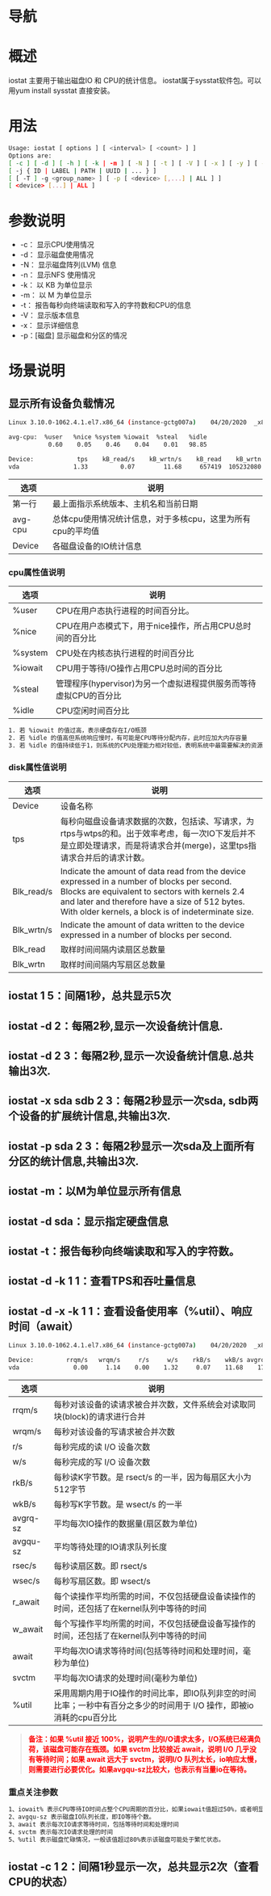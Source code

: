 # 导航

# 概述
iostat 主要用于输出磁盘IO 和 CPU的统计信息。
iostat属于sysstat软件包。可以用yum install sysstat 直接安装。
# 用法
```bash
Usage: iostat [ options ] [ <interval> [ <count> ] ]
Options are:
[ -c ] [ -d ] [ -h ] [ -k | -m ] [ -N ] [ -t ] [ -V ] [ -x ] [ -y ] [ -z ]
[ -j { ID | LABEL | PATH | UUID | ... } ]
[ [ -T ] -g <group_name> ] [ -p [ <device> [,...] | ALL ] ]
[ <device> [...] | ALL ]
```
# 参数说明

* -c： 显示CPU使用情况
* -d： 显示磁盘使用情况
* -N： 显示磁盘阵列(LVM) 信息
* -n： 显示NFS 使用情况
* -k： 以 KB 为单位显示
* -m： 以 M 为单位显示
* -t： 报告每秒向终端读取和写入的字符数和CPU的信息
* -V： 显示版本信息
* -x： 显示详细信息
* -p：[磁盘] 显示磁盘和分区的情况

# 场景说明
## 显示所有设备负载情况

```bash
Linux 3.10.0-1062.4.1.el7.x86_64 (instance-gctg007a) 	04/20/2020 	_x86_64_	(1 CPU)

avg-cpu:  %user   %nice %system %iowait  %steal   %idle
           0.60    0.05    0.46    0.04    0.01   98.85

Device:            tps    kB_read/s    kB_wrtn/s    kB_read    kB_wrtn
vda               1.33         0.07        11.68     657419  105232080

```
| 选项    | 说明                                                        |
|---------|-------------------------------------------------------------|
| 第一行  | 最上面指示系统版本、主机名和当前日期                        |
| avg-cpu | 总体cpu使用情况统计信息，对于多核cpu，这里为所有cpu的平均值 |
| Device  | 各磁盘设备的IO统计信息                                      |

### cpu属性值说明
| 选项    | 说明                                                              |
|---------|-------------------------------------------------------------------|
| %user   | CPU在用户态执行进程的时间百分比。                                 |
| %nice   | CPU在用户态模式下，用于nice操作，所占用CPU总时间的百分比          |
| %system | CPU处在内核态执行进程的时间百分比                                 |
| %iowait | CPU用于等待I/O操作占用CPU总时间的百分比                           |
| %steal  | 管理程序(hypervisor)为另一个虚拟进程提供服务而等待虚拟CPU的百分比 |
| %idle   | CPU空闲时间百分比                                                 |

```bash
1. 若 %iowait 的值过高，表示硬盘存在I/O瓶颈 
2. 若 %idle 的值高但系统响应慢时，有可能是CPU等待分配内存，此时应加大内存容量 
3. 若 %idle 的值持续低于1，则系统的CPU处理能力相对较低，表明系统中最需要解决的资源是 CPU
```

### disk属性值说明
| 选项       | 说明                                                                                                                                                                                                                                                   |
|------------|--------------------------------------------------------------------------------------------------------------------------------------------------------------------------------------------------------------------------------------------------------|
| Device     | 设备名称                                                                                                                                                                                                                                               |
| tps        | 每秒向磁盘设备请求数据的次数，包括读、写请求，为rtps与wtps的和。出于效率考虑，每一次IO下发后并不是立即处理请求，而是将请求合并(merge)，这里tps指请求合并后的请求计数。                                                                                 |
| Blk_read/s | Indicate the amount of data read from the device expressed in a number of blocks per second. Blocks are equivalent to sectors with kernels 2.4 and later and therefore have a size of 512 bytes. With older kernels, a block is of indeterminate size. |
| Blk_wrtn/s | Indicate the amount of data written to the device expressed in a number of blocks per second.                                                                                                                                                          |
| Blk_read   | 取样时间间隔内读扇区总数量                                                                                                                                                                                                                             |
| Blk_wrtn   | 取样时间间隔内写扇区总数量                                                                                                                                                                                                                             |
         
## iostat 1 5：间隔1秒，总共显示5次
## iostat -d 2：每隔2秒,显示一次设备统计信息.
## iostat -d 2 3：每隔2秒,显示一次设备统计信息.总共输出3次.
## iostat -x sda sdb 2 3：每隔2秒显示一次sda, sdb两个设备的扩展统计信息,共输出3次.
## iostat -p sda 2 3：每隔2秒显示一次sda及上面所有分区的统计信息,共输出3次.
## iostat -m：以M为单位显示所有信息
## iostat -d sda：显示指定硬盘信息
## iostat -t：报告每秒向终端读取和写入的字符数。
## iostat -d -k 1 1：查看TPS和吞吐量信息            
## iostat -d -x -k 1 1：查看设备使用率（%util）、响应时间（await）

```bash
Linux 3.10.0-1062.4.1.el7.x86_64 (instance-gctg007a) 	04/20/2020 	_x86_64_	(1 CPU)

Device:         rrqm/s   wrqm/s     r/s     w/s    rkB/s    wkB/s avgrq-sz avgqu-sz   await r_await w_await  svctm  %util
vda               0.00     1.14    0.00    1.32     0.07    11.68    17.72     0.00    0.87    5.07    0.86   0.47   0.06

```

| 选项     | 说明                                                                                                                 |
|----------|----------------------------------------------------------------------------------------------------------------------|
| rrqm/s   | 每秒对该设备的读请求被合并次数，文件系统会对读取同块(block)的请求进行合并                                            |
| wrqm/s   | 每秒对该设备的写请求被合并次数                                                                                       |
| r/s      | 每秒完成的读 I/O 设备次数                                                                                            |
| w/s      | 每秒完成的写 I/O 设备次数                                                                                            |
| rkB/s    | 每秒读K字节数。是 rsect/s 的一半，因为每扇区大小为512字节                                                            |
| wkB/s    | 每秒写K字节数。是 wsect/s 的一半                                                                                     |
| avgrq-sz | 平均每次IO操作的数据量(扇区数为单位)                                                                                 |
| avgqu-sz | 平均等待处理的IO请求队列长度                                                                                         |
| rsec/s   | 每秒读扇区数。即 rsect/s                                                                                             |
| wsec/s   | 每秒写扇区数。即 wsect/s                                                                                             |
| r_await  | 每个读操作平均所需的时间，不仅包括硬盘设备读操作的时间，还包括了在kernel队列中等待的时间                             |
| w_await  | 每个写操作平均所需的时间，不仅包括硬盘设备写操作的时间，还包括了在kernel队列中等待的时间                             |
| await    | 平均每次IO请求等待时间(包括等待时间和处理时间，毫秒为单位)                                                           |
| svctm    | 平均每次IO请求的处理时间(毫秒为单位)                                                                                 |
| %util    | 采用周期内用于IO操作的时间比率，即IO队列非空的时间比率；一秒中有百分之多少的时间用于 I/O 操作，即被io消耗的cpu百分比 |

>  <font color="red">**备注：如果 %util 接近 100%，说明产生的I/O请求太多，I/O系统已经满负荷，该磁盘可能存在瓶颈。如果 svctm 比较接近 await，说明 I/O 几乎没有等待时间；如果 await 远大于 svctm，说明I/O 队列太长，io响应太慢，则需要进行必要优化。如果avgqu-sz比较大，也表示有当量io在等待。**
</font>

### 重点关注参数

```bash
1、iowait% 表示CPU等待IO时间占整个CPU周期的百分比，如果iowait值超过50%，或者明显大于%system、%user以及%idle，表示IO可能存在问题。
2、avgqu-sz 表示磁盘IO队列长度，即IO等待个数。
3、await 表示每次IO请求等待时间，包括等待时间和处理时间
4、svctm 表示每次IO请求处理的时间
5、%util 表示磁盘忙碌情况，一般该值超过80%表示该磁盘可能处于繁忙状态。
```

## iostat -c 1 2：间隔1秒显示一次，总共显示2次（查看CPU的状态）